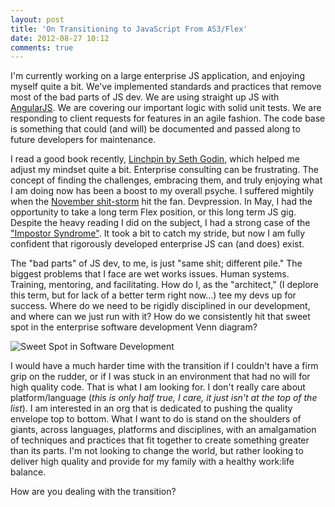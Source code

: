 ```yaml
---
layout: post
title: 'On Transitioning to JavaScript From AS3/Flex'
date: 2012-08-27 10:12
comments: true
---
```


I'm currently working on a large enterprise JS application, and enjoying myself quite a bit. We've implemented standards and practices that remove most of the bad parts of JS dev. We are using straight up JS with [AngularJS](http://www.angularjs.org/). We are covering our important logic with solid unit tests. We are responding to client requests for features in an agile fashion. The code base is something that could (and will) be documented and passed along to future developers for maintenance.

I read a good book recently, [Linchpin by Seth Godin](http://www.amazon.com/exec/obidos/ASIN/1591843162/joehoobuiblo-20/ref=nosim/), which helped me adjust my mindset quite a bit. Enterprise consulting can be frustrating. The concept of finding the challenges, embracing them, and truly enjoying what I am doing now has been a boost to my overall psyche. I suffered mightily when the [November shit-storm](http://blogs.adobe.com/flex/2011/11/your-questions-about-flex.html) hit the fan. Devpression. In May, I had the opportunity to take a long term Flex position, or this long term JS gig. Despite the heavy reading I did on the subject, I had a strong case of the ["Impostor Syndrome"](http://en.wikipedia.org/wiki/Impostor_syndrome). It took a bit to catch my stride, but now I am fully confident that rigorously developed enterprise JS can (and does) exist.

The "bad parts" of JS dev, to me, is just "same shit; different pile." The biggest problems that I face are wet works issues. Human systems. Training, mentoring, and facilitating. How do I, as the "architect," (I deplore this term, but for lack of a better term right now...) tee my devs up for success. Where do we need to be rigidly disciplined in our development, and where can we just run with it? How do we consistently hit that sweet spot in the enterprise software development Venn diagram?

![Sweet Spot in Software Development](/images/dev-venn.png)

I would have a much harder time with the transition if I couldn't have a firm grip on the rudder, or if I was stuck in an environment that had no will for high quality code. That is what I am looking for. I don't really care about platform/language (_this is only half true, I care, it just isn't at the top of the list_). I am interested in an org that is dedicated to pushing the quality envelope top to bottom. What I want to do is stand on the shoulders of giants, across languages, platforms and disciplines, with an amalgamation of techniques and practices that fit together to create something greater than its parts. I'm not looking to change the world, but rather looking to deliver high quality and provide for my family with a healthy work:life balance.

How are you dealing with the transition?
